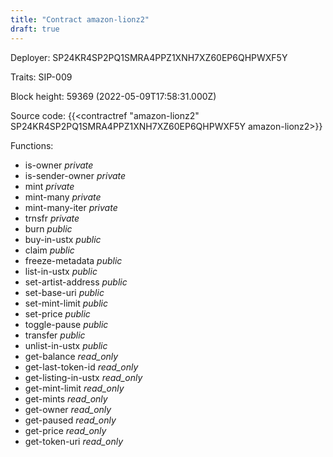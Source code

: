 ```yaml
---
title: "Contract amazon-lionz2"
draft: true
---
```

Deployer: SP24KR4SP2PQ1SMRA4PPZ1XNH7XZ60EP6QHPWXF5Y

Traits:
SIP-009 



Block height: 59369 (2022-05-09T17:58:31.000Z)

Source code: {{<contractref "amazon-lionz2" SP24KR4SP2PQ1SMRA4PPZ1XNH7XZ60EP6QHPWXF5Y amazon-lionz2>}}

Functions:

* is-owner _private_
* is-sender-owner _private_
* mint _private_
* mint-many _private_
* mint-many-iter _private_
* trnsfr _private_
* burn _public_
* buy-in-ustx _public_
* claim _public_
* freeze-metadata _public_
* list-in-ustx _public_
* set-artist-address _public_
* set-base-uri _public_
* set-mint-limit _public_
* set-price _public_
* toggle-pause _public_
* transfer _public_
* unlist-in-ustx _public_
* get-balance _read_only_
* get-last-token-id _read_only_
* get-listing-in-ustx _read_only_
* get-mint-limit _read_only_
* get-mints _read_only_
* get-owner _read_only_
* get-paused _read_only_
* get-price _read_only_
* get-token-uri _read_only_
